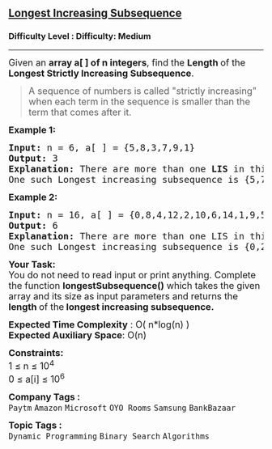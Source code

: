 <h2><a href="https://www.geeksforgeeks.org/problems/longest-increasing-subsequence-1587115620/1?page=1&difficulty%5B%5D=1&category%5B%5D=Dynamic%2520Programming&sortBy=submissions">Longest Increasing Subsequence</a></h2><h3>Difficulty Level : Difficulty: Medium</h3><hr><div class="problems_problem_content__Xm_eO"><p><span style="font-size: 18px;">Given an <strong>array a[ ] of n integers</strong>, find the <strong>Length </strong>of the<strong> Longest Strictly Increasing Subsequence</strong>.</span></p>
<blockquote>
<p><span style="font-size: 18px;">A sequence of numbers is called "strictly increasing" when each term in the sequence is smaller than the term that comes after it.</span></p>
</blockquote>
<p><strong><span style="font-size: 18px;">Example 1:</span></strong></p>
<pre><strong><span style="font-size: 18px;">Input: </span></strong><span style="font-size: 18px;">n = 6, a[ ] = {5,8,3,7,9,1}
<strong>Output: </strong>3<strong>
Explanation: </strong>There are more than one <strong>LIS</strong> in this array.  <br></span><span style="font-size: 18px;">One such Longest increasing subsequence is {5,7,9}.</span></pre>
<p><strong><span style="font-size: 18px;">Example 2:</span></strong></p>
<pre><strong><span style="font-size: 18px;">Input: </span></strong><span style="font-size: 18px;">n = 16, a[ ] = {0,8,4,12,2,10,6,14,1,9,5,13,3,11,7,15}
<strong>Output: </strong>6<strong>
Explanation: </strong>There are more than one LIS in this array. <br>One such Longest increasing subsequence is {0,2,6,9,13,15}.</span></pre>
<p><span style="font-size: 18px;"><strong>Your Task:</strong><br>You do not need to read input or print anything. Complete the function <strong>longestSubsequence()</strong> which takes the given array and its size as input parameters and returns the <strong>length </strong>of the<strong> longest increasing subsequence.</strong></span></p>
<p><span style="font-size: 18px;"><strong>Expected Time Complexity</strong> : O( n*log(n) )<br><strong>Expected Auxiliary Space</strong>: O(n)</span></p>
<p><span style="font-size: 18px;"><strong>Constraints:</strong></span><br><span style="font-size: 18px;">1 ≤ n ≤ 10<sup>4</sup><br>0 ≤ a[i] ≤ 10<sup>6</sup></span></p></div><p><span style=font-size:18px><strong>Company Tags : </strong><br><code>Paytm</code>&nbsp;<code>Amazon</code>&nbsp;<code>Microsoft</code>&nbsp;<code>OYO Rooms</code>&nbsp;<code>Samsung</code>&nbsp;<code>BankBazaar</code>&nbsp;<br><p><span style=font-size:18px><strong>Topic Tags : </strong><br><code>Dynamic Programming</code>&nbsp;<code>Binary Search</code>&nbsp;<code>Algorithms</code>&nbsp;
